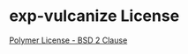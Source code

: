exp-vulcanize License
===

[Polymer License - BSD 2 Clause](http://opensource.org/licenses/BSD-3-Clause)
